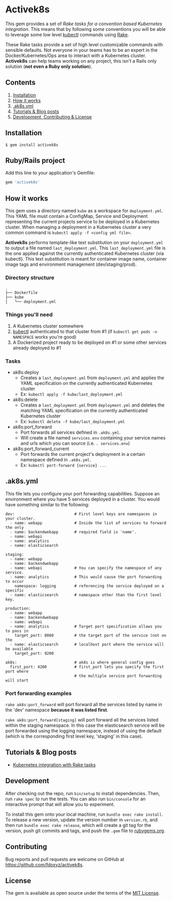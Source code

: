 # Activek8s

This gem provides a set of _Rake tasks for a convention based Kubernetes integration_. This means that by following some conventions you will be able to leverage some low level [kubectl](https://kubernetes.io/docs/reference/kubectl/overview/) commands using [Rake](https://github.com/ruby/rake).

These Rake tasks provide a set of high level customizable commands with sensible defaults. Not everyone in your teams has to be an expert in the Docker/Kubernetes/Ops area to interact with a Kubernetes cluster. __Activek8s__ can help teams working on any project, this isn't a Rails only solution (__not even a Ruby only solution__).

## Contents

  1. [Installation](https://github.com/fdoxyz/activek8s#installation)
  2. [How it works](https://github.com/fdoxyz/activek8s#how-it-works)
  3. [.ak8s.yml](https://github.com/fdoxyz/activek8s#ak8syml)
  4. [Tutorials & Blog posts](https://github.com/fdoxyz/activek8s#)
  5. [Development, Contributing & License](https://github.com/fdoxyz/activek8s#development)
  

## Installation

    $ gem install activek8s

## Ruby/Rails project

Add this line to your application's Gemfile:

```ruby
gem 'activek8s'
```

## How it works

This gem uses a directory named `kube` as a workspace for `deployment.yml`. This YAML file must contain a ConfigMap, Service and Deployment representing the current projects service to be deployed in a Kubernetes cluster. When managing a deployment in a Kubernetes cluster a very common command is `kubectl apply -f <config yml file>`.

__Activek8s__ performs template-like text substitution on your `deployment.yml` to output a file named `last_deployment.yml`. This `last_deployment.yml` file is the one applied against the currently authenticated Kubernetes cluster (via kubectl). This text substitution is meant for container image name, container image tags and environment management (dev/staging/prod).

### Directory structure

```
.
├── Dockerfile
├── kube
│   └── deployment.yml
```

### Things you'll need

  1. A Kubernetes cluster somewhere
  2. [kubectl](https://kubernetes.io/docs/reference/kubectl/overview/) authenticated to that cluster from #1 (if `kubectl get pods -n NAMESPACE` works you're good)
  3. A Dockerized project ready to be deployed on #1 or some other services already deployed to #1

### Tasks

  * ak8s:deploy
    * Creates a `last_deployment.yml` from `deployment.yml` and applies the YAML specification on the currently authenticated Kubernetes cluster
    * Ex: `kubectl apply -f kube/last_deployment.yml`
  * ak8s:delete
    * Creates a `last_deployment.yml` from `deployment.yml` and deletes the matching YAML specification on the currently authenticated Kubernetes cluster
    * Ex: `kubectl delete -f kube/last_deployment.yml`
  * ak8s:port_forward
    * Port forwards all services defined in `.ak8s.yml`.
    * Will create a file named `services.env` containing your service names and urls which you can source (i.e. `. services.env`)
  * ak8s:port_forward_current
    * Port forwards the current project's deployment in a certain namespace defined in `.ak8s.yml`.
    * Ex: `kubectl port-forward {service} ...`

## .ak8s.yml

This file lets you configure your port forwarding capabilities. Suppose an environment where you have 5 services deployed in a cluster. You would have something similar to the following:

```
dev:                          # First level keys are namespaces in your cluster.
  - name: webapp              # Inside the list of services to forward the only
  - name: backendwebapp       # required field is 'name'.
  - name: webapi
  - name: analytics
  - name: elasticsearch

staging:
  - name: webapp        
  - name: backendwebapp
  - name: webapi              # You can specify the namespace of any service.     
  - name: analytics           # This would cause the port forwarding to occur
    namespace: logging        # referencing the service deployed on a specific
  - name: elasticsearch       # namespace other than the first level key.

production:
  - name: webapp
  - name: backendwebapp
  - name: webapi
  - name: analytics           # Target port specification allows you to pass in
    target_port: 8080         # the target port of the service (not on the
  - name: elasticsearch       # localhost port where the service will be available
    target_port: 9200

ak8s:                         # ak8s is where general config goes
  first_port: 4200            # first_port lets you specify the first port where
                              # the multiple service port forwarding will start
```

### Port forwarding examples

`rake ak8s:port_forward` will port forward all the services listed by name in the 'dev' namespace __because it was listed first__.

`rake ak8s:port_forward[staging]` will port forward all the services listed within the staging namespace. In this case the elasticsearch service will be port forwarded using the logging namespace, instead of using the default (which is the corresponding first level key, 'staging' in this case).

## Tutorials & Blog posts

  * [Kubernetes integration with Rake tasks](https://visualcosita.xyz/post/kubernetes-integration-with-rake-tasks/)

## Development

After checking out the repo, run `bin/setup` to install dependencies. Then, run `rake spec` to run the tests. You can also run `bin/console` for an interactive prompt that will allow you to experiment.

To install this gem onto your local machine, run `bundle exec rake install`. To release a new version, update the version number in `version.rb`, and then run `bundle exec rake release`, which will create a git tag for the version, push git commits and tags, and push the `.gem` file to [rubygems.org](https://rubygems.org).

## Contributing

Bug reports and pull requests are welcome on GitHub at https://github.com/fdoxyz/activek8s.

## License

The gem is available as open source under the terms of the [MIT License](https://opensource.org/licenses/MIT).
